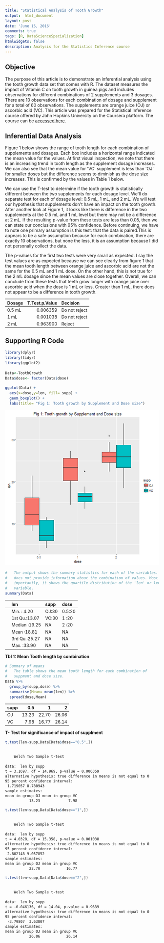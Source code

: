 ```yaml
---
title: "Statistical Analysis of Tooth Growth"
output:  html_document
layout: post
date: 'June 15, 2016'
comments: true
tags: [R, DataScienceSpecialization]
htmlwidgets: false
description: Analysis for the Statistics Inference course
---
```


## Objective  
The purpose of this article is to demonstrate an inferential analysis using the tooth growth data set that comes with R. The dataset measures the impact of Vitamin C on tooth growth in guinea pigs and includes observations for different combinations of 2 supplements and 3 dosages. There are 10 observations for each combination of dosage and supplement for a total of 60 observations. The supplements are orange juice (OJ) or ascorbic acid (VC). This article was prepared for the Statistical Inference course offered by John Hopkins University on the Coursera platform.  The course can be [accessed here]( https://www.coursera.org/learn/statistical-inference).  

## Inferential Data Analysis  
Figure 1 below shows the range of tooth length for each combination of supplements and dosages. Each box includes a horizontal range indicated the mean value for the values. At first visual inspection, we note that there is an increasing trend in tooth length as the supplement dosage increases. We can also see that the mean value for 'VC' supplement is less than 'OJ' for smaller doses but the difference seems to diminish as the dose size increases. This is confirmed by the values in Table 1 below. 

We can use the T-test to determine if the tooth growth is statistically different between the two supplements for each dosage level. We'll do separate test for each of dosage level: 0.5 mL, 1 mL, and 2 mL. We will test our hypothesis that supplements don't have an impact on the tooth growth. After another look at Figure 1, it looks like there is difference in the two supplements at the 0.5 mL and 1 mL level but there may not be a difference at 2 mL. If the resulting p-value from these tests are less than 0.05, then we can state our conclusions with 95% confidence. Before continuing, we have to note one primary assumption is this test: that the data is paired.This is appears to be a safe assumption because for each combination, there are exactly 10 observations, but none the less, it is an assumption because I did not personally collect the data.

The p-values for the first two tests were very small as expected. I say the test values are as expected because we can see clearly from figure 1 that the mean tooth length between orange juice and ascorbic acid are not the same for the 0.5 mL and 1 mL dose. On the other hand, this is not true for the 2 mL dosage since the mean values are close together. Overall, we can conclude from these tests that teeth grow longer with orange juice over ascorbic acid when the dose is 1 mL or less. Greater than 1 mL, there does not appear to be a difference in tooth growth.




|Dosage | T.Test.p.Value|Decision      |
|:------|--------------:|:-------------|
|0.5 mL |       0.006359|Do not reject |
|1 mL   |       0.001038|Do not reject |
|2 mL   |       0.963900|Reject        |


## Supporting R Code  


```r
library(dplyr)
library(tidyr)
library(ggplot2)

Data<-ToothGrowth
Data$dose<- factor(Data$dose)
```


```r
ggplot(Data) + 
  aes(x=dose,y=len, fill= supp) +
  geom_boxplot() +
  labs(title= "Fig 1: Tooth growth by Supplement and Dose size")
```

![plot of chunk toothgrowth](/images/toothgrowth-1.png)


```r
#   The output shows the summary statistics for each of the variables. It
#   does not provide information about the combination of values. Most
#   importantly, it shows the quartile distribution of the 'len' or lenght
#   variable.
summary(Data)
```



|   |     len      |supp  | dose  |
|:--|:-------------|:-----|:------|
|   |Min.   : 4.20 |OJ:30 |0.5:20 |
|   |1st Qu.:13.07 |VC:30 |1  :20 |
|   |Median :19.25 |NA    |2  :20 |
|   |Mean   :18.81 |NA    |NA     |
|   |3rd Qu.:25.27 |NA    |NA     |
|   |Max.   :33.90 |NA    |NA     |

**Tbl 1: Mean Tooth length by combination**

```r
# Summary of means
#   The table shows the mean tooth length for each combination of 
#   suppment and dose size.
Data %>%
  group_by(supp,dose) %>%
  summarise(Mean= mean(len)) %>%
  spread(dose,Mean)
```



|supp |   0.5|     1|     2|
|:----|-----:|-----:|-----:|
|OJ   | 13.23| 22.70| 26.06|
|VC   |  7.98| 16.77| 26.14|

**T- Test for significance of impact of supplment**

```r
t.test(len~supp,Data[Data$dose=="0.5",])
```

```

	Welch Two Sample t-test

data:  len by supp
t = 3.1697, df = 14.969, p-value = 0.006359
alternative hypothesis: true difference in means is not equal to 0
95 percent confidence interval:
 1.719057 8.780943
sample estimates:
mean in group OJ mean in group VC 
           13.23             7.98 
```

```r
t.test(len~supp,Data[Data$dose=="1",])
```

```

	Welch Two Sample t-test

data:  len by supp
t = 4.0328, df = 15.358, p-value = 0.001038
alternative hypothesis: true difference in means is not equal to 0
95 percent confidence interval:
 2.802148 9.057852
sample estimates:
mean in group OJ mean in group VC 
           22.70            16.77 
```

```r
t.test(len~supp,Data[Data$dose=="2",])
```

```

	Welch Two Sample t-test

data:  len by supp
t = -0.046136, df = 14.04, p-value = 0.9639
alternative hypothesis: true difference in means is not equal to 0
95 percent confidence interval:
 -3.79807  3.63807
sample estimates:
mean in group OJ mean in group VC 
           26.06            26.14 
```
